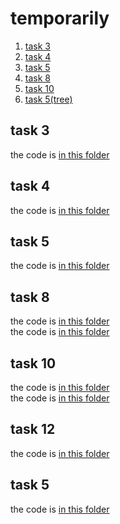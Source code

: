 ﻿# temporarily

1. [task 3](#task-3)
2. [task 4](#task-4)
3. [task 5](#task-5)
4. [task 8](#task-8)
5. [task 10](#task-10)
6. [task 5(tree)](#task-5)

## task 3
the code is [in this folder](tasks/3_123.cpp)

## task 4
the code is [in this folder](tasks/4_12.cpp)

## task 5
the code is [in this folder](tasks/5_12.cpp)

## task 8
the code is [in this folder](tasks/8_1-2.cpp)<br>
the code is [in this folder](tasks/8_3.cpp)

## task 10
the code is [in this folder](tasks/10_1.cpp)<br>
the code is [in this folder](tasks/10_2.cpp)

## task 12
the code is [in this folder](tasks/12_1.cpp)

## task 5
the code is [in this folder](tasks/5_tree.cpp)
